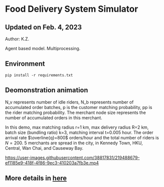 # Food Delivery System Simulator
## Updated on Feb. 4, 2023
Author: K.Z.

Agent based model. Multiprocessing.

## Environment
`pip install -r requirements.txt`

## Deomonstration animation
N_v represents number of idle riders, N_b represents number of accumulated order batches, p is the customer matching probability, pp is the rider matching probability. The merchant node size represents the number of accumulated orders in this merchant.

In this demo, max matching radius r=1 km, max delivery radius R=2 km, batch size (bundling ratio) k=3, matching interval t=0.005 hour. The order arrival rate $\overline{q}=800$ orders/hour and the total number of riders is $N=200$. 5 merchants are spread in the city, in Kennedy Town, HKU, Central, Wan Chai, and Causeway Bay.


https://user-images.githubusercontent.com/38817831/219488679-ef1185e9-418f-4f86-9ec3-410203a7fb3e.mp4


## More details in [here](https://khzhang2.github.io/project/FD_simulator/)
